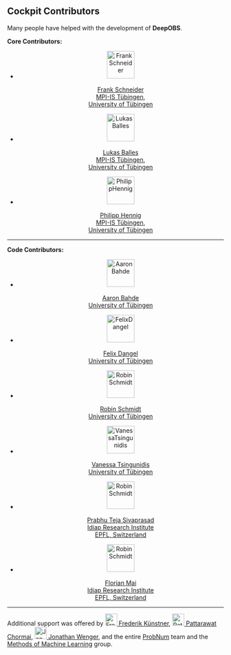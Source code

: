 ## Cockpit Contributors

Many people have helped with the development of **DeepOBS**.

**Core Contributors:**

<div class="authorlist">
    <center>
        <ul>
            <li>
                <a href="https://github.com/fsschneider">
                    <img class="avatar" alt="FrankSchneider" src="https://github.com/fsschneider.png?v=3&s=96" width="64" height="64" />
                    <p>Frank Schneider <br> MPI-IS Tübingen, <br> University of Tübingen</p>
                </a>
            </li>
            <li>
                <a href="https://github.com/lballes">
                    <img class="avatar" alt="Lukas Balles" src="https://github.com/lballes.png?v=3&s=96" width="64" height="64" />
                    <p>Lukas Balles <br> MPI-IS Tübingen, <br> University of Tübingen</p>
                </a>
            </li>
            <li>
                <a href="https://github.com/philipphennig">
                    <img class="avatar" alt="PhilippHennig" src="https://github.com/philipphennig.png?v=3&s=96" width="64" height="64" />
                    <p>Philipp Hennig <br> MPI-IS Tübingen, <br> University of Tübingen</p>
                </a>
            </li>
        </ul>
    </center>
</div>
<div style="clear: both"></div>

---

**Code Contributors:**

<div class="authorlist">
    <center>
        <ul>
            <li>
                <a href="https://github.com/abahde">
                    <img class="avatar" alt="AaronBahde" src="https://github.com/abahde.png?v=3&s=96" width="64" height="64" />
                    <p>Aaron Bahde <br> University of Tübingen</p>
                </a>
            </li>
            <li>
                <a href="https://github.com/f-dangel">
                    <img class="avatar" alt="FelixDangel" src="https://github.com/f-dangel.png?v=3&s=96" width="64" height="64" />
                    <p>Felix Dangel <br> University of Tübingen</p>
                </a>
            </li>
            <li>
                <a href="https://github.com/SirRob1997">
                    <img class="avatar" alt="RobinSchmidt" src="https://github.com/SirRob1997.png?v=3&s=96" width="64" height="64" />
                    <p>Robin Schmidt <br> University of Tübingen</p>
                </a>
            </li>
            <li>
                <a href="https://github.com/Vanessa-Ts">
                    <img class="avatar" alt="VanessaTsingunidis" src="https://github.com/Vanessa-Ts.png?v=3&s=96" width="64" height="64" />
                    <p>Vanessa Tsingunidis <br> University of Tübingen</p>
                </a>
            </li>
            <li>
                <a href="https://github.com/prabhuteja12">
                    <img class="avatar" alt="Robin Schmidt" src="https://github.com/prabhuteja12.png?v=3&s=96" width="64" height="64" />
                    <p>Prabhu Teja Sivaprasad <br> Idiap Research Institute <br> EPFL, Switzerland</p>
                </a>
            </li>
            <li>
                <a href="https://github.com/forianmai">
                    <img class="avatar" alt="Robin Schmidt" src="https://github.com/florianmai.png?v=3&s=96" width="64" height="64" />
                    <p>Florian Mai <br> Idiap Research Institute <br> EPFL, Switzerland</p>
                </a>
            </li>
        </ul>
    </center>
</div>
<div style="clear: both"></div>

---


Additional support was offered by <a href="https://github.com/fKunstner"><img class="avatar" alt="FrederikKünstner" src="https://github.com/fKunstner.png?v=3&s=96" width="28" height="28" /> Frederik Künstner</a>, <a href="https://github.com/heytitle"><img class="avatar" alt="PattarawatChormai" src="https://github.com/heytitle.png?v=3&s=96" width="28" height="28" /> Pattarawat Chormai</a>, <a href="https://github.com/jonathanwenger"><img class="avatar" alt="JonathanWenger" src="https://github.com/jonathanwenger.png?v=3&s=96" width="28" height="28" /> Jonathan Wenger</a>, and the entire [ProbNum](https://github.com/probabilistic-numerics/probnum) team and the [Methods of Machine Learning](https://uni-tuebingen.de/en/faculties/faculty-of-science/departments/computer-science/lehrstuehle/methods-of-machine-learning/) group.
